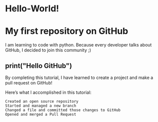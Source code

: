 # Hello-World!
# My first repository on GitHub

I am learning to code with python. 
Because every developer talks about GitHub, I decided to join this community ;)

print("Hello GitHub")
---
By completing this tutorial, I have learned to create a project and make a pull request on GitHub!

Here’s what I accomplished in this tutorial:

    Created an open source repository
    Started and managed a new branch
    Changed a file and committed those changes to GitHub
    Opened and merged a Pull Request
